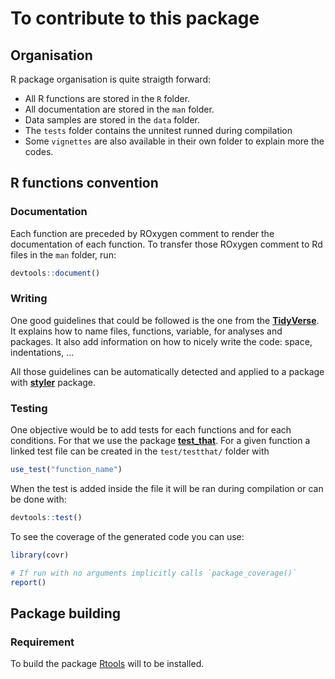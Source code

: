 # To contribute to this package

## Organisation

R package organisation is quite straigth forward:

- All R functions are stored in the `R` folder.
- All documentation are stored in the `man` folder.
- Data samples are stored in the `data` folder.
- The `tests` folder contains the unnitest runned during compilation
- Some `vignettes` are also available in their own folder to explain more the codes.

## R functions convention

### Documentation

Each function are preceded by ROxygen comment to render the documentation of each function.
To transfer those ROxygen comment to Rd files in the `man` folder, run:

```R
devtools::document()
```

### Writing

One good guidelines that could be followed is the one from the [**TidyVerse**](https://style.tidyverse.org/).
It explains how to name files, functions, variable, for analyses and packages.
It also add information on how to nicely write the code: space, indentations, ...

All those guidelines can be automatically detected and applied to a package with [**styler**](https://styler.r-lib.org/) package.

### Testing

One objective would be to add tests for each functions and for each conditions.
For that we use the package [**test_that**](https://testthat.r-lib.org/).
For a given function a linked test file can be created in the `test/testthat/` folder with

```R
use_test("function_name")
```

When the test is added inside the file it will be ran during compilation or can be done with:

```R
devtools::test()   
```

To see the coverage of the generated code you can use:

```R
library(covr)

# If run with no arguments implicitly calls `package_coverage()`
report()
```

## Package building

### Requirement

To build the package [Rtools](https://cran.r-project.org/bin/windows/Rtools/rtools42/rtools.html) will to be installed.
